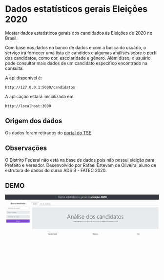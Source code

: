 # Dados estatísticos gerais Eleições 2020

Mostar dados estatísticos gerais dos candidados às Eleições de 2020 no Brasil.

Com base nos dados no banco de dados e com a busca do usuário, o serviço irá fornecer uma lista de candidos e algumas análises sobre
o perfil dos candidatos, como cor, escolaridade e gênero. Além disso, o usuário pode consultar mais dados de um candidato específico
encontrado na consulta.

A api disponível é:

```
http://127.0.0.1:5000/candidatos

```

A aplicação estará inicializada em:

```
http://localhost:3000

```

## Origem dos dados

Os dados foram retirados do <a target="_blank" href="https://www.tse.jus.br/eleicoes/estatisticas/repositorio-de-dados-eleitorais-1/repositorio-de-dados-eleitorais">portal do TSE</a>

## Observações

O Distrito Federal não está na base de dados pois não possui eleição para Prefeito e Vereador.
Desenvolvido por Rafael Estevam de Oliveira, aluno de estrutura de dados do curso ADS B - FATEC 2020.

## DEMO

![](demo.gif)
